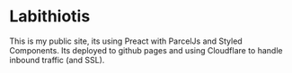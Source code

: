 # Labithiotis

This is my public site, its using Preact with ParcelJs and Styled Components. Its deployed to github pages and using Cloudflare to handle inbound traffic (and SSL). 